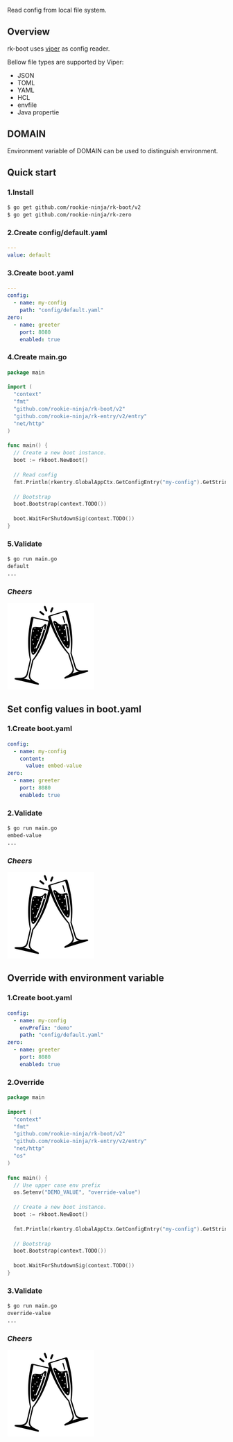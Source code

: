 Read config from local file system.

## Overview
rk-boot uses [viper](https://github.com/spf13/viper) as config reader.

Bellow file types are supported by Viper:

- JSON
- TOML
- YAML
- HCL
- envfile
- Java propertie

## DOMAIN
Environment variable of DOMAIN can be used to distinguish environment.

## Quick start
### 1.Install

```bash
$ go get github.com/rookie-ninja/rk-boot/v2
$ go get github.com/rookie-ninja/rk-zero
```

### 2.Create config/default.yaml
```yaml
---
value: default
```

### 3.Create boot.yaml
```yaml
---
config:
  - name: my-config
    path: "config/default.yaml"
zero:
  - name: greeter
    port: 8080
    enabled: true
```

### 4.Create main.go
```go
package main

import (
  "context"
  "fmt"
  "github.com/rookie-ninja/rk-boot/v2"
  "github.com/rookie-ninja/rk-entry/v2/entry"
  "net/http"
)

func main() {
  // Create a new boot instance.
  boot := rkboot.NewBoot()

  // Read config
  fmt.Println(rkentry.GlobalAppCtx.GetConfigEntry("my-config").GetString("value"))
  
  // Bootstrap
  boot.Bootstrap(context.TODO())

  boot.WaitForShutdownSig(context.TODO())
}
```

### 5.Validate
```bash
$ go run main.go
default
...
```

### _**Cheers**_
![](../../../img/user-guide/cheers.png)

## Set config values in boot.yaml
### 1.Create boot.yaml
```yaml
config:
  - name: my-config
    content:
      value: embed-value
zero:
  - name: greeter
    port: 8080
    enabled: true
```

### 2.Validate
```bash
$ go run main.go
embed-value
...
```

### _**Cheers**_
![](../../../img/user-guide/cheers.png)

## Override with environment variable
### 1.Create boot.yaml
```yaml
config:
  - name: my-config
    envPrefix: "demo"
    path: "config/default.yaml"
zero:
  - name: greeter
    port: 8080
    enabled: true
```

### 2.Override
```go
package main

import (
  "context"
  "fmt"
  "github.com/rookie-ninja/rk-boot/v2"
  "github.com/rookie-ninja/rk-entry/v2/entry"
  "net/http"
  "os"
)

func main() {
  // Use upper case env prefix
  os.Setenv("DEMO_VALUE", "override-value")

  // Create a new boot instance.
  boot := rkboot.NewBoot()

  fmt.Println(rkentry.GlobalAppCtx.GetConfigEntry("my-config").GetString("value"))

  // Bootstrap
  boot.Bootstrap(context.TODO())

  boot.WaitForShutdownSig(context.TODO())
}
```

### 3.Validate
```bash
$ go run main.go
override-value
...
```

### _**Cheers**_
![](../../../img/user-guide/cheers.png)
